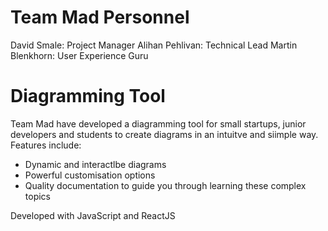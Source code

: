 # Team Mad Personnel

David Smale: Project Manager
Alihan Pehlivan: Technical Lead
Martin Blenkhorn: User Experience Guru 


# Diagramming Tool

Team Mad have developed a diagramming tool for small startups, junior developers and students to create diagrams in an intuitve and siimple way. 
Features include:
* Dynamic and interactlbe diagrams
* Powerful customisation options
* Quality documentation to guide you through learning these complex topics


Developed with JavaScript and ReactJS
